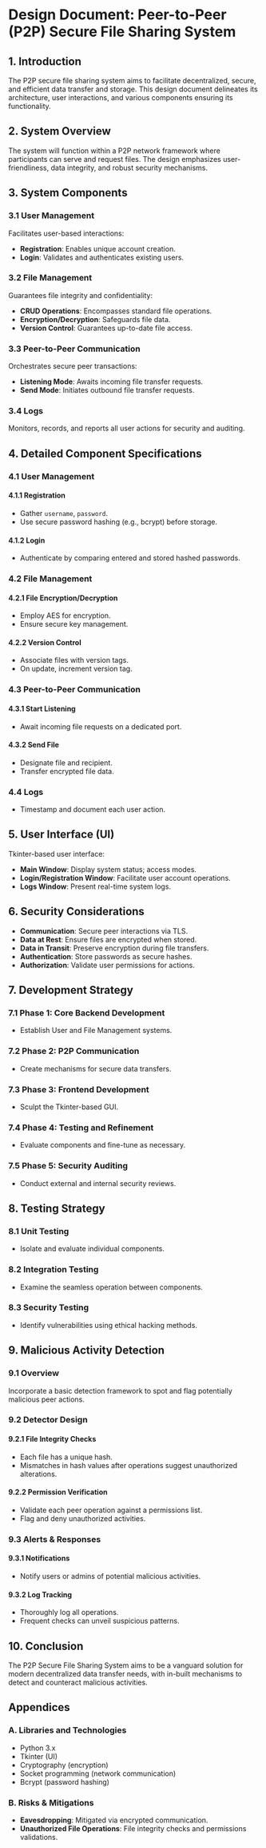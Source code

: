 # Design Document: Peer-to-Peer (P2P) Secure File Sharing System

## 1. Introduction

The P2P secure file sharing system aims to facilitate decentralized, secure, and efficient data transfer and storage. This design document delineates its architecture, user interactions, and various components ensuring its functionality.

## 2. System Overview

The system will function within a P2P network framework where participants can serve and request files. The design emphasizes user-friendliness, data integrity, and robust security mechanisms.

## 3. System Components

### 3.1 User Management

Facilitates user-based interactions:

- **Registration**: Enables unique account creation.
- **Login**: Validates and authenticates existing users.

### 3.2 File Management

Guarantees file integrity and confidentiality:

- **CRUD Operations**: Encompasses standard file operations.
- **Encryption/Decryption**: Safeguards file data.
- **Version Control**: Guarantees up-to-date file access.

### 3.3 Peer-to-Peer Communication

Orchestrates secure peer transactions:

- **Listening Mode**: Awaits incoming file transfer requests.
- **Send Mode**: Initiates outbound file transfer requests.

### 3.4 Logs

Monitors, records, and reports all user actions for security and auditing.

## 4. Detailed Component Specifications

### 4.1 User Management

#### 4.1.1 Registration

- Gather `username`, `password`.
- Use secure password hashing (e.g., bcrypt) before storage.

#### 4.1.2 Login

- Authenticate by comparing entered and stored hashed passwords.

### 4.2 File Management

#### 4.2.1 File Encryption/Decryption

- Employ AES for encryption.
- Ensure secure key management.

#### 4.2.2 Version Control

- Associate files with version tags.
- On update, increment version tag.

### 4.3 Peer-to-Peer Communication

#### 4.3.1 Start Listening

- Await incoming file requests on a dedicated port.

#### 4.3.2 Send File

- Designate file and recipient.
- Transfer encrypted file data.

### 4.4 Logs

- Timestamp and document each user action.

## 5. User Interface (UI)

Tkinter-based user interface:

- **Main Window**: Display system status; access modes.
- **Login/Registration Window**: Facilitate user account operations.
- **Logs Window**: Present real-time system logs.

## 6. Security Considerations

- **Communication**: Secure peer interactions via TLS.
- **Data at Rest**: Ensure files are encrypted when stored.
- **Data in Transit**: Preserve encryption during file transfers.
- **Authentication**: Store passwords as secure hashes.
- **Authorization**: Validate user permissions for actions.

## 7. Development Strategy

### 7.1 Phase 1: Core Backend Development

- Establish User and File Management systems.

### 7.2 Phase 2: P2P Communication

- Create mechanisms for secure data transfers.

### 7.3 Phase 3: Frontend Development

- Sculpt the Tkinter-based GUI.

### 7.4 Phase 4: Testing and Refinement

- Evaluate components and fine-tune as necessary.

### 7.5 Phase 5: Security Auditing

- Conduct external and internal security reviews.

## 8. Testing Strategy

### 8.1 Unit Testing

- Isolate and evaluate individual components.

### 8.2 Integration Testing

- Examine the seamless operation between components.

### 8.3 Security Testing

- Identify vulnerabilities using ethical hacking methods.

## 9. Malicious Activity Detection

### 9.1 Overview

Incorporate a basic detection framework to spot and flag potentially malicious peer actions.

### 9.2 Detector Design

#### 9.2.1 File Integrity Checks

- Each file has a unique hash.
- Mismatches in hash values after operations suggest unauthorized alterations.

#### 9.2.2 Permission Verification

- Validate each peer operation against a permissions list.
- Flag and deny unauthorized activities.

### 9.3 Alerts & Responses

#### 9.3.1 Notifications

- Notify users or admins of potential malicious activities.

#### 9.3.2 Log Tracking

- Thoroughly log all operations.
- Frequent checks can unveil suspicious patterns.

## 10. Conclusion

The P2P Secure File Sharing System aims to be a vanguard solution for modern decentralized data transfer needs, with in-built mechanisms to detect and counteract malicious activities.

## Appendices

### A. Libraries and Technologies

- Python 3.x
- Tkinter (UI)
- Cryptography (encryption)
- Socket programming (network communication)
- Bcrypt (password hashing)

### B. Risks & Mitigations

- **Eavesdropping**: Mitigated via encrypted communication.
- **Unauthorized File Operations**: File integrity checks and permissions validations.
